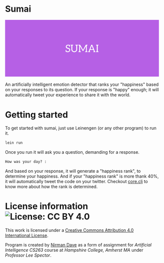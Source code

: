 Sumai
=======

![alt tag](https://raw.githubusercontent.com/nddave/Sumai/master/Sumai.png)

An artificially intelligent emotion detector that ranks your "happiness" based on your responses to its question. If your response is "happy" enough; it will automatically tweet your experience to share it with the world.

Getting started
=======
To get started with sumai, just use Leinengen (or any other program) to run it.
```clojure
lein run
```
Once you run it will ask you a question, demanding for a response.
```clojure
How was your day? : 
```
And based on your response, it will generate a "happiness rank", to determine your happiness. And if your "happiness rank" is more thank 40%, it will automatically tweet the code on your twitter. Checkout [core.clj](https://github.com/nddave/Sumai/blob/master/src/sumai/core.clj) to know more about how the rank is determined.

# License information ![License: CC BY 4.0](https://img.shields.io/badge/License-CC%20BY%204.0-lightgrey.svg)

This work is licensed under a [Creative Commons Attribution 4.0 International License](https://creativecommons.org/licenses/by/4.0/). 

Program is created by [Nirman Dave](http://www.nirmandave.com) as a form of assignment for *Artificial Intelligence CS263* course at *Hampshire College, Amherst MA* under *Professor Lee Spector*.
